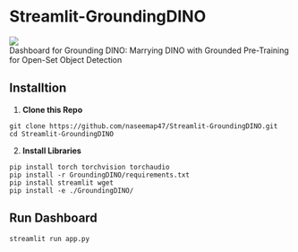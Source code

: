 # Streamlit-GroundingDINO
[<img src="https://img.shields.io/badge/Docker-Image-blue.svg?logo=docker">](<https://hub.docker.com/repository/docker/naseemap47/streamlit-dino>) <br>
Dashboard for Grounding DINO: Marrying DINO with Grounded Pre-Training for Open-Set Object Detection

## Installtion
1. **Clone this Repo**
```
git clone https://github.com/naseemap47/Streamlit-GroundingDINO.git
cd Streamlit-GroundingDINO
```
2. **Install Libraries**
```
pip install torch torchvision torchaudio
pip install -r GroundingDINO/requirements.txt
pip install streamlit wget
pip install -e ./GroundingDINO/
```

## Run Dashboard
```
streamlit run app.py
```